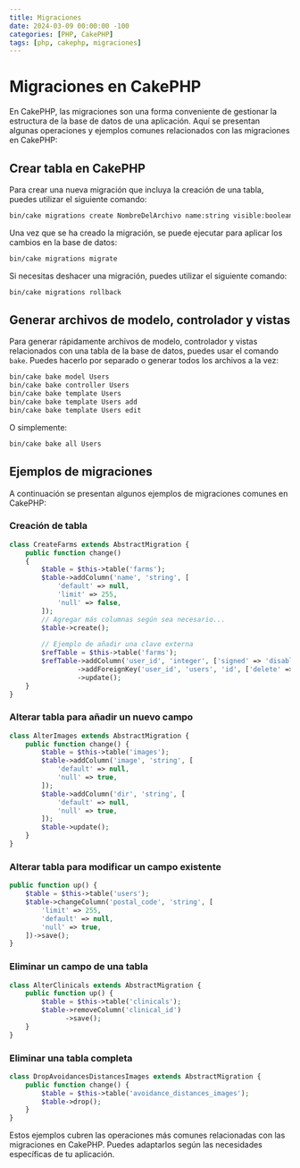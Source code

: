 ```yaml
---
title: Migraciones
date: 2024-03-09 00:00:00 -100
categories: [PHP, CakePHP]
tags: [php, cakephp, migraciones]
---
```


# Migraciones en CakePHP

En CakePHP, las migraciones son una forma conveniente de gestionar la estructura de la base de datos de una aplicación. Aquí se presentan algunas operaciones y ejemplos comunes relacionados con las migraciones en CakePHP:

## Crear tabla en CakePHP

Para crear una nueva migración que incluya la creación de una tabla, puedes utilizar el siguiente comando:

```bash
bin/cake migrations create NombreDelArchivo name:string visible:boolean created modified
```

Una vez que se ha creado la migración, se puede ejecutar para aplicar los cambios en la base de datos:

```bash
bin/cake migrations migrate
```

Si necesitas deshacer una migración, puedes utilizar el siguiente comando:

```bash
bin/cake migrations rollback
```

## Generar archivos de modelo, controlador y vistas

Para generar rápidamente archivos de modelo, controlador y vistas relacionados con una tabla de la base de datos, puedes usar el comando `bake`. Puedes hacerlo por separado o generar todos los archivos a la vez:

```bash
bin/cake bake model Users
bin/cake bake controller Users
bin/cake bake template Users
bin/cake bake template Users add
bin/cake bake template Users edit
```

O simplemente:

```bash
bin/cake bake all Users
```

## Ejemplos de migraciones

A continuación se presentan algunos ejemplos de migraciones comunes en CakePHP:

### Creación de tabla

```php
class CreateFarms extends AbstractMigration {
    public function change()
    {
        $table = $this->table('farms');
        $table->addColumn('name', 'string', [
            'default' => null,
            'limit' => 255,
            'null' => false,
        ]);
        // Agregar más columnas según sea necesario...
        $table->create();
      
        // Ejemplo de añadir una clave externa
        $refTable = $this->table('farms');
        $refTable->addColumn('user_id', 'integer', ['signed' => 'disable'])
                 ->addForeignKey('user_id', 'users', 'id', ['delete' => 'CASCADE', 'update' => 'NO_ACTION'])
                 ->update();
    }
}
```

### Alterar tabla para añadir un nuevo campo

```php
class AlterImages extends AbstractMigration {
    public function change() {
        $table = $this->table('images');
        $table->addColumn('image', 'string', [
            'default' => null,
            'null' => true,
        ]);
        $table->addColumn('dir', 'string', [
            'default' => null,
            'null' => true,
        ]);
        $table->update();
    }
}
```

### Alterar tabla para modificar un campo existente

```php
public function up() {
    $table = $this->table('users');
    $table->changeColumn('postal_code', 'string', [
        'limit' => 255,
        'default' => null,
        'null' => true,
    ])->save();
}
```

### Eliminar un campo de una tabla

```php
class AlterClinicals extends AbstractMigration {
    public function up() {
        $table = $this->table('clinicals');
        $table->removeColumn('clinical_id')
              ->save();
    }
}
```

### Eliminar una tabla completa

```php
class DropAvoidancesDistancesImages extends AbstractMigration {
    public function change() {
        $table = $this->table('avoidance_distances_images');
        $table->drop();
    }
}
```

Estos ejemplos cubren las operaciones más comunes relacionadas con las migraciones en CakePHP. Puedes adaptarlos según las necesidades específicas de tu aplicación.